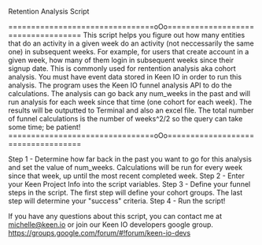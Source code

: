 Retention Analysis Script


================================oOo===================================
This script helps you figure out how many entities that do an activity in a given week do an activity (not neccessarily the same one) in subsequent weeks. For example, for users that create account in a given week, how many of them login in subsequent weeks since their signup date. This is commonly used for rentention analysis aka cohort analysis.
You must have event data stored in Keen IO in order to run this analysis. The program uses the Keen IO funnel analysis API to do the calculations.
The analysis can go back any num_weeks in the past and will run analysis for each week since that time (one cohort for each week). The results will be outputted to Terminal and also an excel file. The total number of funnel calculations is the number of weeks^2/2 so the query can take some time; be patient!
================================oOo===================================

Step 1 - Determine how far back in the past you want to go for this analysis and set the value of num_weeks. Calculations will be run for every week since that week, up until the most recent completed week.
Step 2 - Enter your Keen Project Info into the script variables.
Step 3 - Define your funnel steps in the script. The first step will define your cohort groups. The last step will determine your "success" criteria.
Step 4 - Run the script!

If you have any questions about this script, you can contact me at michelle@keen.io or join our Keen IO developers google group.
https://groups.google.com/forum/#!forum/keen-io-devs

